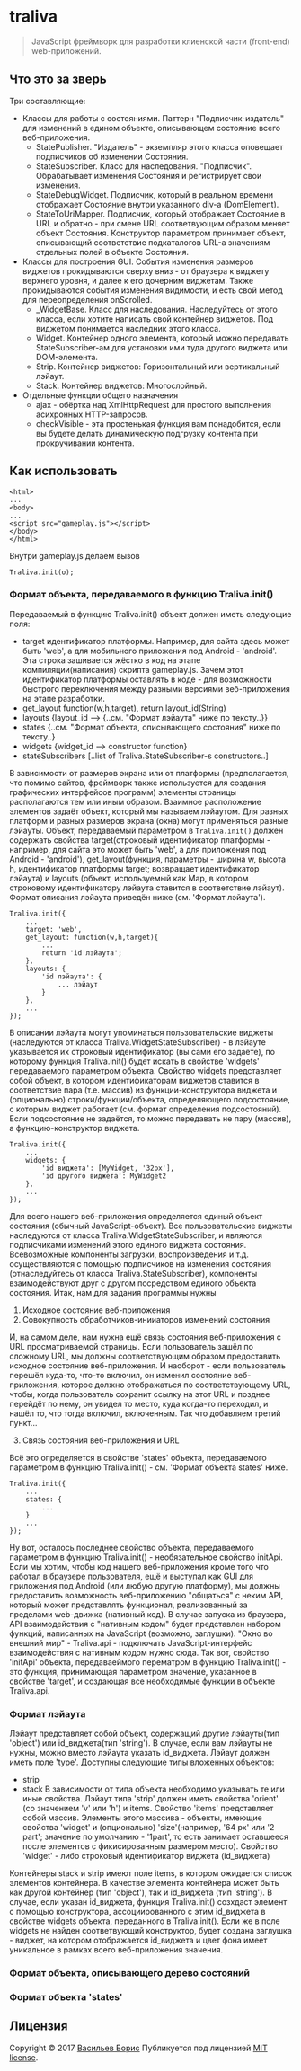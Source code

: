# traliva

>JavaScript фреймворк для разработки клиенской части (front-end) web-приложений.

## Что это за зверь

Три составляющие:
* Классы для работы с состояниями. Паттерн "Подписчик-издатель" для изменений в едином объекте, описывающем состояние всего веб-приложения.
    * StatePublisher. "Издатель" - экземпляр этого класса оповещает подписчиков об изменении Состояния.
    * StateSubscriber. Класс для наследования. "Подписчик". Обрабатывает изменения Состояния и регистрирует свои изменения.
    * StateDebugWidget. Подписчик, который в реальном времени отображает Состояние внутри указанного div-а (DomElement).
    * StateToUriMapper. Подписчик, который отображает Состояние в URL и обратно - при смене URL соответвующим образом меняет объект Состояния. Конструктор параметром принимает объект, описывающий соответствие подкаталогов URL-а значениям отдельных полей в объекте Состояния.
* Классы для построения GUI. События изменения размеров виджетов прокидываются сверху вниз - от браузера к виджету верхнего уровня, и далее к его дочерним виджетам. Также прокидываются события изменения видимости, и есть свой метод для переопределения onScrolled.
    * _WidgetBase. Класс для наследования. Наследуйтесь от этого класса, если хотите написать свой контейнер виджетов. Под виджетом понимается наследник этого класса.
    * Widget. Контейнер одного элемента, который можно передавать StateSubscriber-ам для установки ими туда другого виджета или DOM-элемента.
    * Strip. Контейнер виджетов: Горизонтальный или вертикальный лэйаут.
    * Stack. Контейнер виджетов: Многослойный.
* Отдельные функции общего назначения
    * ajax - обёртка над XmlHttpRequest для простого выполнения асихронных HTTP-запросов.
    * checkVisible - эта простенькая функция вам понадобится, если вы будете делать динамическую подгрузку контента при прокручивании контента.

## Как использовать

```
<html>
...
<body>
...
<script src="gameplay.js"></script>
</body>
</html>
```
Внутри gameplay.js делаем вызов
```
Traliva.init(o);
```
### Формат объекта, передаваемого в функцию Traliva.init()

Передаваемый в функцию Traliva.init() объект должен иметь следующие поля:
- target
    идентификатор платформы. Например, для сайта здесь может быть 'web', а для мобильного приложения под Android - 'android'. Эта строка зашивается жёстко в код на этапе компиляции(написания) скрипта gameplay.js. Зачем этот идентификатор платформы оставлять в коде - для возможности быстрого переключения между разными версиями веб-приложения на этапе разработки.
- get_layout
    function(w,h,target), return layout_id(String)
- layouts
    {layout_id --> {..см. "Формат лэйаута" ниже по тексту..}}
- states
    {..см. "Формат объекта, описывающего состояния" ниже по тексту..}
- widgets
    {widget_id --> constructor function}
- stateSubscribers
    [..list of Traliva.StateSubscriber-s constructors..]

В зависимости от размеров экрана или от платформы (предполагается, что помимо сайтов, фреймворк также используется для создания графических интерфейсов программ) элементы страницы располагаются тем или иным образом. Взаимное расположение элементов задаёт объект, который мы называем лэйаутом. Для разных платформ и разных размеров экрана (окна) могут применяться разные лэйауты. Объект, передаваемый параметром в ```Traliva.init()``` должен содержать свойства target(строковый идентификатор платформы - например, для сайта это может быть 'web', а для приложения под Android - 'android'), get_layout(функция, параметры - ширина w, высота h, идентификатор платформы target; возвращает идентификатор лэйаута) и layouts (объект, используемый как Map, в котором строковому идентификатору лэйаута ставится в соответствие лэйаут). Формат описания лэйаута приведён ниже (см. 'Формат лэйаута').
```
Traliva.init({
    ...
    target: 'web',
    get_layout: function(w,h,target){
        ...
        return 'id лэйаута';
    },
    layouts: {
        'id лэйаута': {
            ... лэйаут
        }
    },
    ...
});
```
В описании лэйаута могут упоминаться пользовательские виджеты (наследуются от класса Traliva.WidgetStateSubscriber) - в лэйауте указывается их строковый идентификатор (вы сами его задаёте), по которому функция Traliva.init() будет искать в свойстве 'widgets' передаваемого параметром объекта. Свойство widgets представляет собой объект, в котором идентификаторам виджетов ставится в соответствие пара (т.е. массив) из функции-конструктора виджета и (опционально) строки/функции/объекта, определяющего подсостояние, с которым виджет работает (см. формат определения подсостояний). Если подсостояние не задаётся, то можно передавать не пару (массив), а функцию-конструктор виджета.
```
Traliva.init({
    ...
    widgets: {
        'id виджета': [MyWidget, '32px'],
        'id другого виджета': MyWidget2
    },
    ...
});
```
Для всего нашего веб-приложения определяется единый объект состояния (обычный JavaScript-объект). Все пользовательские виджеты наследуются от класса Traliva.WidgetStateSubscriber, и являются подписчиками изменений этого единого виджета состояния. Всевозможные компоненты загрузки, воспроизведения и т.д. осуществляются с помощью подписчиков на изменения состояния (отнаследуйтесь от класса Traliva.StateSubscriber), компоненты взаимодействуют друг с другом посредством единого объекта состояния.
Итак, нам для задания программы нужны
1. Исходное состояние веб-приложения
2. Совокупность обработчиков-инииаторов изменений состояния

И, на самом деле, нам нужна ещё связь состояния веб-приложения с URL просматриваемой страницы. Если пользователь зашёл по сложному URL, мы должны соответствующим образом предоставить исходное состояние веб-приложения. И наоборот - если пользователь перешёл куда-то, что-то включил, он изменил состояние веб-приложения, которое должно отображаться по соответствующему URL, чтобы, когда пользователь сохранит ссылку на этот URL и позднее перейдёт по нему, он увидел то место, куда когда-то переходил, и нашёл то, что тогда включил, включенным. Так что добавляем третий пункт...

3. Связь состояния веб-приложения и URL

Всё это определяется в свойстве 'states' объекта, передаваемого параметром в функцию Traliva.init() - см. 'Формат объекта states' ниже.
```
Traliva.init({
    ...
    states: {
        ...
    }
    ...
});
```
Ну вот, осталось последнее свойство объекта, передаваемого параметром в функцию Traliva.init() - необязательное свойство initApi.
Если мы хотим, чтобы код нашего веб-приложения кроме того что работал в браузере пользователя, ещё и выступал как GUI для приложения под Android (или любую другую платформу), мы должны предоставить возможность веб-приложению "общаться" с неким API, который может представлять функционал, реализованный за пределами web-движка (нативный код). В случае запуска из браузера, API взаимодействия с "нативным кодом" будет представлен набором функций, написанных на JavaScript (возможно, заглушки). "Окно во внешний мир" - Traliva.api - подключать JavaScript-интерфейс взаимодействия с нативным кодом нужно сюда. Так вот, свойство 'initApi' объекта, передаваеймого перематром в функцию Traliva.init() - это функция, принимающая параметром значение, указанное в свойстве 'target', и создающая все необходимые функции в объекте Traliva.api.

### Формат лэйаута

Лэйаут представляет собой объект, содержащий другие лэйауты(тип 'object') или id_виджета(тип 'string').
В случае, если вам лэйауты не нужны, можно вместо лэйаута указать id_виджета.
Лэйаут должен иметь поле 'type'. Доступны следующие типы вложенных объектов:
- strip
- stack
    В зависимости от типа объекта необходимо указывать те или иные свойства.
Лэйаут типа 'strip' должен иметь свойства 'orient' (со значением 'v' или 'h') и items.
Свойство 'items' представляет собой массив. Элементы этого массива - объекты, имеющие свойства 'widget' и (опционально) 'size'(например, '64 px' или '2 part'; значение по умолчанию - '1part', то есть занимает оставшееся после элементов с фикисированным размером место). Свойство 'widget' - либо строковый идентификатор виджета (id_виджета)

Контейнеры stack и strip имеют поле items, в котором ожидается список элементов контейнера. В качестве элемента контейнера может быть как другой контейнер (тип 'object'), так и id_виджета (тип 'string'). В случае, если указан id_виджета, функция Traliva.init() созхдаст элемент с помощью конструктора, ассоциированного с этим id_виджета в свойстве widgets объекта, переданного в Traliva.init(). Если же в поле widgets не найден соответвующий конструктор, будет создана заглушка - виджет, на котором отображается id_виджета и цвет фона имеет уникальное в рамках всего веб-приложения значения.


### Формат объекта, описывающего дерево состояний

### Формат объекта 'states'


## Лицензия

Copyright © 2017 [Васильев Борис](https://github.com/1024sparrow)
Публикуется под лицензией [MIT license](https://github.com/1024sparrow/traliva/blob/master/LICENSE).
